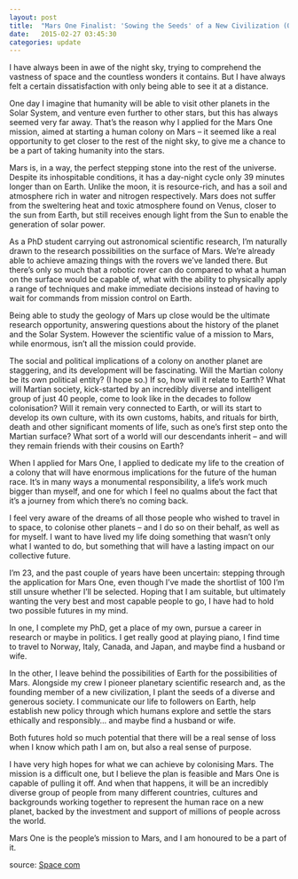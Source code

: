 ```yaml
---
layout: post
title:  "Mars One Finalist: 'Sowing the Seeds' of a New Civilization (Op-Ed)"
date:   2015-02-27 03:45:30
categories: update
---
```

 I have always been in awe of the night sky, trying to comprehend the vastness of space and the countless wonders it contains. But I have always felt a certain dissatisfaction with only being able to see it at a distance.

One day I imagine that humanity will be able to visit other planets in the Solar System, and venture even further to other stars, but this has always seemed very far away. That’s the reason why I applied for the Mars One mission, aimed at starting a human colony on Mars – it seemed like a real opportunity to get closer to the rest of the night sky, to give me a chance to be a part of taking humanity into the stars. 

Mars is, in a way, the perfect stepping stone into the rest of the universe. Despite its inhospitable conditions, it has a day-night cycle only 39 minutes longer than on Earth. Unlike the moon, it is resource-rich, and has a soil and atmosphere rich in water and nitrogen respectively. Mars does not suffer from the sweltering heat and toxic atmosphere found on Venus, closer to the sun from Earth, but still receives enough light from the Sun to enable the generation of solar power.

 As a PhD student carrying out astronomical scientific research, I’m naturally drawn to the research possibilities on the surface of Mars. We’re already able to achieve amazing things with the rovers we’ve landed there. But there’s only so much that a robotic rover can do compared to what a human on the surface would be capable of, what with the ability to physically apply a range of techniques and make immediate decisions instead of having to wait for commands from mission control on Earth.

Being able to study the geology of Mars up close would be the ultimate research opportunity, answering questions about the history of the planet and the Solar System. However the scientific value of a mission to Mars, while enormous, isn’t all the mission could provide.

The social and political implications of a colony on another planet are staggering, and its development will be fascinating. Will the Martian colony be its own political entity? (I hope so.) If so, how will it relate to Earth? What will Martian society, kick-started by an incredibly diverse and intelligent group of just 40 people, come to look like in the decades to follow colonisation? Will it remain very connected to Earth, or will its start to develop its own culture, with its own customs, habits, and rituals for birth, death and other significant moments of life, such as one’s first step onto the Martian surface? What sort of a world will our descendants inherit – and will they remain friends with their cousins on Earth?

 When I applied for Mars One, I applied to dedicate my life to the creation of a colony that will have enormous implications for the future of the human race. It’s in many ways a monumental responsibility, a life’s work much bigger than myself, and one for which I feel no qualms about the fact that it’s a journey from which there’s no coming back.

I feel very aware of the dreams of all those people who wished to travel in to space, to colonise other planets – and I do so on their behalf, as well as for myself. I want to have lived my life doing something that wasn’t only what I wanted to do, but something that will have a lasting impact on our collective future.

I’m 23, and the past couple of years have been uncertain: stepping through the application for Mars One, even though I’ve made the shortlist of 100 I’m still unsure whether I’ll be selected. Hoping that I am suitable, but ultimately wanting the very best and most capable people to go, I have had to hold two possible futures in my mind.

In one, I complete my PhD, get a place of my own, pursue a career in research or maybe in politics. I get really good at playing piano, I find time to travel to Norway, Italy, Canada, and Japan, and maybe find a husband or wife.

In the other, I leave behind the possibilities of Earth for the possibilities of Mars. Alongside my crew I pioneer planetary scientific research and, as the founding member of a new civilization, I plant the seeds of a diverse and generous society. I communicate our life to followers on Earth, help establish new policy through which humans explore and settle the stars ethically and responsibly… and maybe find a husband or wife.

Both futures hold so much potential that there will be a real sense of loss when I know which path I am on, but also a real sense of purpose.

I have very high hopes for what we can achieve by colonising Mars. The mission is a difficult one, but I believe the plan is feasible and Mars One is capable of pulling it off. And when that happens, it will be an incredibly diverse group of people from many different countries, cultures and backgrounds working together to represent the human race on a new planet, backed by the investment and support of millions of people across the world.

Mars One is the people’s mission to Mars, and I am honoured to be a part of it.

source: [Space com](http://m.space.com/28653-mars-one-finalist-sowing-the-seeds-of-a-new-civilization.html)
